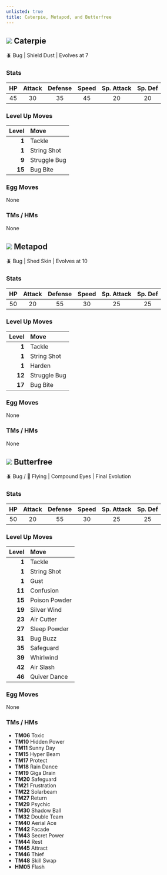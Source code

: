 ```yaml
---
unlisted: true
title: Caterpie, Metapod, and Butterfree
---
```

## ![](https://serebii.net/emerald/pokemon/010.png)  Caterpie 
🪲 Bug | Shield Dust | Evolves at 7

### Stats

| HP | Attack | Defense | Speed | Sp. Attack | Sp. Def |
|:---:|:---:|:---:|:---:|:---:|:---:|
| 45 | 30 | 35 | 45 | 20 | 20 |

### Level Up Moves

| Level | Move |
|---:|:---|
| **1** | Tackle |
| **1** | String Shot |
| **9** | Struggle Bug |
| **15** | Bug Bite |

### Egg Moves
None

### TMs / HMs
None

## ![](https://serebii.net/emerald/pokemon/011.png) Metapod
🪲 Bug | Shed Skin | Evolves at 10

### Stats

| HP | Attack | Defense | Speed | Sp. Attack | Sp. Def |
|:---:|:---:|:---:|:---:|:---:|:---:|
| 50 | 20 | 55 | 30 | 25 | 25 |

### Level Up Moves

| Level | Move |
|--:|:--|
| **1** | Tackle |
| **1** | String Shot |
| **1** | Harden |
| **12** | Struggle Bug |
| **17** | Bug Bite |

### Egg Moves
None

### TMs / HMs
None

## ![](https://serebii.net/emerald/pokemon/012.png) Butterfree
🪲 Bug / 🪽 Flying | Compound Eyes | Final Evolution

### Stats

| HP | Attack | Defense | Speed | Sp. Attack | Sp. Def |
|:---:|:---:|:---:|:---:|:---:|:---:|
| 50 | 20 | 55 | 30 | 25 | 25 |

### Level Up Moves

| Level | Move |
|---:|:---|
| **1** | Tackle |
| **1** | String Shot |
| **1** | Gust |
| **11** | Confusion |
| **15** | Poison Powder |
| **19** | Silver Wind |
| **23** | Air Cutter  |
| **27** | Sleep Powder |
| **31** | Bug Buzz |
| **35** | Safeguard |
| **39** | Whirlwind |
| **42** | Air Slash |
| **46** | Quiver Dance |

### Egg Moves
None

### TMs / HMs
 - **TM06** Toxic
 - **TM10** Hidden Power
 - **TM11** Sunny Day
 - **TM15** Hyper Beam
 - **TM17** Protect
 - **TM18** Rain Dance
 - **TM19** Giga Drain
 - **TM20** Safeguard
 - **TM21** Frustration
 - **TM22** Solarbeam
 - **TM27** Return
 - **TM29** Psychic
 - **TM30** Shadow Ball
 - **TM32** Double Team
 - **TM40** Aerial Ace
 - **TM42** Facade
 - **TM43** Secret Power
 - **TM44** Rest
 - **TM45** Attract
 - **TM46** Thief
 - **TM48** Skill Swap
 - **HM05** Flash